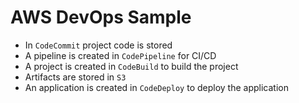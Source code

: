 # AWS DevOps Sample

-   In `CodeCommit` project code is stored
-   A pipeline is created in `CodePipeline` for CI/CD
-   A project is created in `CodeBuild` to build the project
-   Artifacts are stored in `S3`
-   An application is created in `CodeDeploy` to deploy the application
